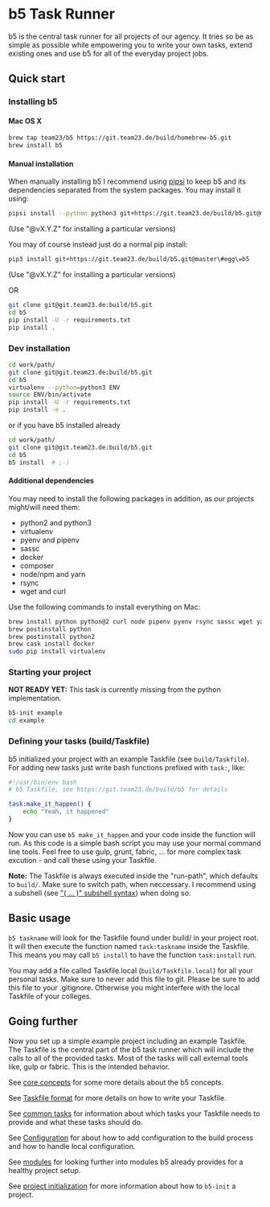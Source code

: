# b5 Task Runner

b5 is the central task runner for all projects of our agency. It tries so be as simple as possible while
empowering you to write your own tasks, extend existing ones and use b5 for all of the everyday project
jobs.

## Quick start

### Installing b5

#### Mac OS X

```bash
brew tap team23/b5 https://git.team23.de/build/homebrew-b5.git
brew install b5
```

#### Manual installation

When manually installing b5 I recommend using [pipsi](https://github.com/mitsuhiko/pipsi) to keep b5 and its
dependencies separated from the system packages. You may install it using:

```bash
pipsi install --python python3 git+https://git.team23.de/build/b5.git@master\#egg\=b5
```
(Use "@vX.Y.Z" for installing a particular versions)

You may of course instead just do a normal pip install:

```bash
pip3 install git+https://git.team23.de/build/b5.git@master\#egg\=b5
```
(Use "@vX.Y.Z" for installing a particular versions)

OR

```bash
git clone git@git.team23.de:build/b5.git
cd b5
pip install -U -r requirements.txt
pip install .
```

### Dev installation

```bash
cd work/path/
git clone git@git.team23.de:build/b5.git
cd b5
virtualenv --python=python3 ENV  
source ENV/bin/activate  
pip install -U -r requirements.txt
pip install -e . 
```

or if you have b5 installed already

```bash
cd work/path/
git clone git@git.team23.de:build/b5.git
cd b5
b5 install  # ;-)
```

#### Additional dependencies

You may need to install the following packages in addition, as our projects might/will
need them:

* python2 and python3
* virtualenv
* pyenv and pipenv
* sassc
* docker
* composer
* node/npm and yarn
* rsync
* wget and curl

Use the following commands to install everything on Mac:
```bash
brew install python python@2 curl node pipenv pyenv rsync sassc wget yarn composer
brew postinstall python
brew postinstall python2
brew cask install docker
sudo pip install virtualenv
```

### Starting your project

**NOT READY YET:** This task is currently missing from the python implementation.

```bash
b5-init example
cd example
```

### Defining your tasks (build/Taskfile)

b5 initialized your project with an example Taskfile (see `build/Taskfile`). For adding new tasks just
write bash functions prefixed with `task:`, like:

```bash
#!/usr/bin/env bash
# b5 Taskfile, see https://git.team23.de/build/b5 for details

task:make_it_happen() {
    echo "Yeah, it happened"
}
```

Now you can use `b5 make_it_happen` and your code inside the function will run. As this code is a simple
bash script you may use your normal command line tools. Feel free to use gulp, grunt, fabric, … for more
complex task excution - and call these using your Taskfile.

**Note:** The Taskfile is always executed inside the "run-path", which defaults to `build/`. Make
sure to switch path, when neccessary. I recommend using a subshell (see
["( … )" subshell syntax](http://www.gnu.org/software/bash/manual/html_node/Command-Grouping.html)) when
doing so.

## Basic usage

`b5 taskname` will look for the Taskfile found under build/ in your project root. It will then execute
the function named `task:taskname` inside the Taskfile. This means you may call `b5 install` to have the
function `task:install` run.

You may add a file called Taskfile.local (`build/Taskfile.local`) for all your personal tasks. Make sure
to never add this file to git. Please be sure to add this file to your .gitignore. Otherwise you might
interfere with the local Taskfile of your colleges.

## Going further

Now you set up a simple example project including an example Taskfile. The Taskfile is the central part of
the b5 task runner which will include the calls to all of the provided tasks. Most of the tasks will
call external tools like, gulp or fabric. This is the intended behavior.

See [core concepts](docs/01_concepts.md) for some more details about the b5 concepts.

See [Taskfile format](docs/02_Taskfile_format.md) for more details on how to write your Taskfile.

See [common tasks](docs/03_common_tasks.md) for information about which tasks your Taskfile needs
to provide and what these tasks should do.

See [Configuration](docs/04_config.md) for about how to add configuration to the build process and how
to handle local configuration.

See [modules](docs/05_modules.md) for looking further into modules b5 already provides for a healthy
project setup.

See [project initialization](docs/06_project_init.md) for more information about how to `b5-init` a project.


